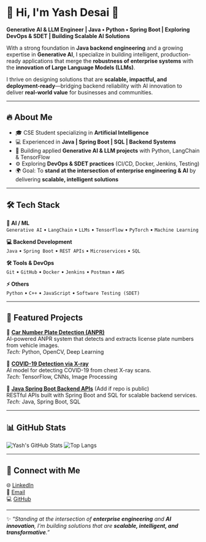 # 🚀 Hi, I'm Yash Desai 👋  

**Generative AI & LLM Engineer | Java • Python • Spring Boot | Exploring DevOps & SDET | Building Scalable AI Solutions**  

With a strong foundation in **Java backend engineering** and a growing expertise in **Generative AI**, I specialize in building intelligent, production-ready applications that merge the **robustness of enterprise systems** with the **innovation of Large Language Models (LLMs)**.  

I thrive on designing solutions that are **scalable, impactful, and deployment-ready**—bridging backend reliability with AI innovation to deliver **real-world value** for businesses and communities.  

---

## 🔥 About Me  

- 🎓 CSE Student specializing in **Artificial Intelligence**  
- 💻 Experienced in **Java | Spring Boot | SQL | Backend Systems**  
- 🤖 Building applied **Generative AI & LLM projects** with Python, LangChain & TensorFlow  
- ⚙️ Exploring **DevOps & SDET practices** (CI/CD, Docker, Jenkins, Testing)  
- 🌍 Goal: To **stand at the intersection of enterprise engineering & AI** by delivering **scalable, intelligent solutions**  

---

## 🛠️ Tech Stack  

**🤖 AI / ML**  
`Generative AI` • `LangChain` • `LLMs` • `TensorFlow` • `PyTorch` • `Machine Learning`  

**💻 Backend Development**  
`Java` • `Spring Boot` • `REST APIs` • `Microservices` • `SQL`  

**🛠️ Tools & DevOps**  
`Git` • `GitHub` • `Docker` • `Jenkins` • `Postman` • `AWS`  

**⚡ Others**  
`Python` • `C++` • `JavaScript` • `Software Testing (SDET)`  

---

## 📌 Featured Projects  

🔹 **[Car Number Plate Detection (ANPR)](https://github.com/yashdesai023/Car-Number-Plate-Detection)**  
AI-powered ANPR system that detects and extracts license plate numbers from vehicle images.  
*Tech:* Python, OpenCV, Deep Learning  

🔹 **[COVID-19 Detection via X-ray](https://github.com/yashdesai023/COVID-19-Detection)**  
AI model for detecting COVID-19 from chest X-ray scans.  
*Tech:* TensorFlow, CNNs, Image Processing  

🔹 **[Java Spring Boot Backend APIs](#)** (Add if repo is public)  
RESTful APIs built with Spring Boot and SQL for scalable backend services.  
*Tech:* Java, Spring Boot, SQL  


---

## 📊 GitHub Stats  

![Yash's GitHub Stats](https://github-readme-stats.vercel.app/api?username=yashdesai023&show_icons=true&theme=tokyonight)  ![Top Langs](https://github-readme-stats.vercel.app/api/top-langs/?username=yashdesai023&layout=compact&theme=tokyonight) 
 

---

## 🤝 Connect with Me  

🌐 [LinkedIn](https://www.linkedin.com/in/yash-s-desai-/)  
📧 [Email](desaisyash1000@gmail.com)  
💻 [GitHub](https://github.com/yashdesai023)  

---

✨ _“Standing at the intersection of **enterprise engineering** and **AI innovation**, I’m building solutions that are **scalable, intelligent, and transformative**.”_
